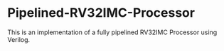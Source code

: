 # Pipelined-RV32IMC-Processor
This is an implementation of a fully pipelined RV32IMC Processor using Verilog.
